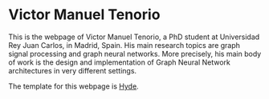 # Victor Manuel Tenorio

This is the webpage of Victor Manuel Tenorio, a PhD student at Universidad Rey Juan Carlos, in Madrid, Spain. His main research topics are graph signal processing and graph neural networks. More precisely, his main body of work is the design and implementation of Graph Neural Network architectures in very different settings.

The template for this webpage is [Hyde](https://hyde.getpoole.com/).